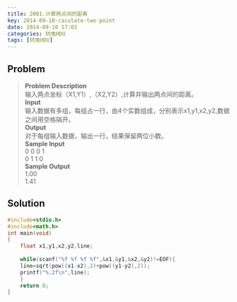 ```yaml
---
title: 2001.计算两点间的距离
key: 2014-09-10-caculate-two-point
date: 2014-09-10 17:03
categories: 杭电HDU
tags: [杭电HDU]
---
```

## Problem
>**Problem Description**  
输入两点坐标（X1,Y1）,（X2,Y2）,计算并输出两点间的距离。  
**Input**  
输入数据有多组，每组占一行，由4个实数组成，分别表示x1,y1,x2,y2,数据之间用空格隔开。  
**Output**  
对于每组输入数据，输出一行，结果保留两位小数。  
**Sample Input**  
0 0 0 1  
0 1 1 0  
**Sample Output**  
1.00  
1.41  

## Solution
```cpp
#include<stdio.h>
#include<math.h>
int main(void)
{
    float x1,y1,x2,y2,line;
    
    while(scanf("%f %f %f %f",&x1,&y1,&x2,&y2)!=EOF){
    line=sqrt(pow((x1-x2),2)+pow((y1-y2),2));
    printf("%.2f\n",line);
    }
    return 0;
}
```
